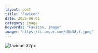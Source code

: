 ```yaml
---
layout: post
title: "Favicon"
date: 2025-06-01
category: image
keywords: "Favicon, image"
image: "https://i.imgur.com/dOiS8cf.jpeg"
---
```

<img src="https://i.imgur.com/dOiS8cf.jpeg" alt="favicon 32px">